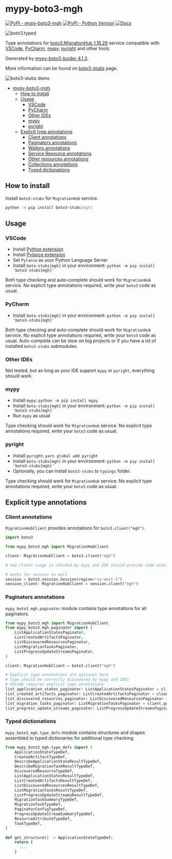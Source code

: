 # mypy-boto3-mgh

[![PyPI - mypy-boto3-mgh](https://img.shields.io/pypi/v/mypy-boto3-mgh.svg?color=blue)](https://pypi.org/project/mypy-boto3-mgh)
[![PyPI - Python Version](https://img.shields.io/pypi/pyversions/mypy-boto3-mgh.svg?color=blue)](https://pypi.org/project/mypy-boto3-mgh)
[![Docs](https://img.shields.io/readthedocs/mypy-boto3-builder.svg?color=blue)](https://mypy-boto3-builder.readthedocs.io/)

![boto3.typed](https://github.com/vemel/mypy_boto3_builder/raw/master/logo.png)

Type annotations for
[boto3.MigrationHub 1.16.29](https://boto3.amazonaws.com/v1/documentation/api/1.16.29/reference/services/mgh.html#MigrationHub) service
compatible with
[VSCode](https://code.visualstudio.com/),
[PyCharm](https://www.jetbrains.com/pycharm/),
[mypy](https://github.com/python/mypy),
[pyright](https://github.com/microsoft/pyright)
and other tools.

Generated by [mypy-boto3-buider 4.1.3](https://github.com/vemel/mypy_boto3_builder).

More information can be found on [boto3-stubs](https://pypi.org/project/boto3-stubs/) page.

![boto3-stubs demo](https://github.com/vemel/mypy_boto3_builder/raw/master/demo.gif)

- [mypy-boto3-mgh](#mypy-boto3-mgh)
  - [How to install](#how-to-install)
  - [Usage](#usage)
    - [VSCode](#vscode)
    - [PyCharm](#pycharm)
    - [Other IDEs](#other-ides)
    - [mypy](#mypy)
    - [pyright](#pyright)
  - [Explicit type annotations](#explicit-type-annotations)
    - [Client annotations](#client-annotations)
    - [Paginators annotations](#paginators-annotations)
    - [Waiters annotations](#waiters-annotations)
    - [Service Resource annotations](#service-resource-annotations)
    - [Other resources annotations](#other-resources-annotations)
    - [Collections annotations](#collections-annotations)
    - [Typed dictionations](#typed-dictionations)

## How to install

Install `boto3-stubs` for `MigrationHub` service.

```bash
python -m pip install boto3-stubs[mgh]
```

## Usage

### VSCode

- Install [Python extension](https://marketplace.visualstudio.com/items?itemName=ms-python.python)
- Install [Pylance extension](https://marketplace.visualstudio.com/items?itemName=ms-python.vscode-pylance)
- Set `Pylance` as your Python Language Server
- Install `boto-stubs[mgh]` in your environment: `python -m pip install 'boto3-stubs[mgh]'`

Both type checking and auto-complete should work for `MigrationHub` service.
No explicit type annotations required, write your `boto3` code as usual.

### PyCharm

- Install `boto-stubs[mgh]` in your environment: `python -m pip install 'boto3-stubs[mgh]'`

Both type checking and auto-complete should work for `MigrationHub` service.
No explicit type annotations required, write your `boto3` code as usual.
Auto-complete can be slow on big projects or if you have a lot of installed `boto3-stubs` submodules.

### Other IDEs

Not tested, but as long as your IDE support `mypy` or `pyright`, everything should work.

### mypy

- Install `mypy`: `python -m pip install mypy`
- Install `boto-stubs[mgh]` in your environment: `python -m pip install 'boto3-stubs[mgh]'`
- Run `mypy` as usual

Type checking should work for `MigrationHub` service.
No explicit type annotations required, write your `boto3` code as usual.

### pyright

- Install `pyright`: `yarn global add pyright`
- Install `boto-stubs[mgh]` in your environment: `python -m pip install 'boto3-stubs[mgh]'`
- Optionally, you can install `boto3-stubs` to `typings` folder.

Type checking should work for `MigrationHub` service.
No explicit type annotations required, write your `boto3` code as usual.

## Explicit type annotations

### Client annotations

`MigrationHubClient` provides annotations for `boto3.client("mgh")`.

```python
import boto3

from mypy_boto3_mgh import MigrationHubClient

client: MigrationHubClient = boto3.client("mgh")

# now client usage is checked by mypy and IDE should provide code auto-complete

# works for session as well
session = boto3.session.Session(region="us-west-1")
session_client: MigrationHubClient = session.client("mgh")
```

### Paginators annotations

`mypy_boto3_mgh.paginator` module contains type annotations for all paginators.

```python
from mypy_boto3_mgh import MigrationHubClient
from mypy_boto3_mgh.paginator import (
    ListApplicationStatesPaginator,
    ListCreatedArtifactsPaginator,
    ListDiscoveredResourcesPaginator,
    ListMigrationTasksPaginator,
    ListProgressUpdateStreamsPaginator,
)

client: MigrationHubClient = boto3.client("mgh")

# Explicit type annotations are optional here
# Type should be correctly discovered by mypy and IDEs
# VSCode requires explicit type annotations
list_application_states_paginator: ListApplicationStatesPaginator = client.get_paginator("list_application_states")
list_created_artifacts_paginator: ListCreatedArtifactsPaginator = client.get_paginator("list_created_artifacts")
list_discovered_resources_paginator: ListDiscoveredResourcesPaginator = client.get_paginator("list_discovered_resources")
list_migration_tasks_paginator: ListMigrationTasksPaginator = client.get_paginator("list_migration_tasks")
list_progress_update_streams_paginator: ListProgressUpdateStreamsPaginator = client.get_paginator("list_progress_update_streams")
```







### Typed dictionations

`mypy_boto3_mgh.type_defs` module contains structures and shapes assembled
to typed dictionaries for additional type checking.

```python
from mypy_boto3_mgh.type_defs import (
    ApplicationStateTypeDef,
    CreatedArtifactTypeDef,
    DescribeApplicationStateResultTypeDef,
    DescribeMigrationTaskResultTypeDef,
    DiscoveredResourceTypeDef,
    ListApplicationStatesResultTypeDef,
    ListCreatedArtifactsResultTypeDef,
    ListDiscoveredResourcesResultTypeDef,
    ListMigrationTasksResultTypeDef,
    ListProgressUpdateStreamsResultTypeDef,
    MigrationTaskSummaryTypeDef,
    MigrationTaskTypeDef,
    PaginatorConfigTypeDef,
    ProgressUpdateStreamSummaryTypeDef,
    ResourceAttributeTypeDef,
    TaskTypeDef,
)

def get_structure() -> ApplicationStateTypeDef:
    return {
      ...
    }
```
